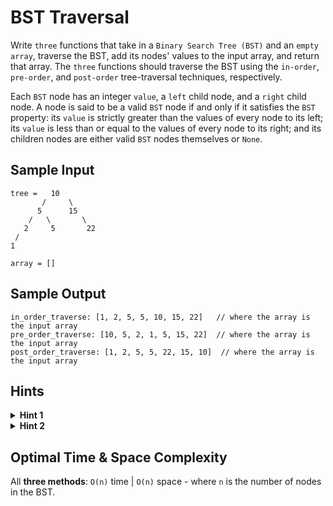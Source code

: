 # BST Traversal

Write `three` functions that take in a `Binary Search Tree (BST)` and an `empty array`, traverse the BST, add its nodes' values to the input array, and return that array. The `three` functions should traverse the BST using the `in-order`, `pre-order`, and `post-order` tree-traversal techniques, respectively.

Each `BST` node has an integer `value`, a `left` child node, and a `right` child node. A node is said to be a valid `BST` node if and only if it satisfies the `BST` property: its `value` is strictly greater than the values of every node to its left; its `value` is less than or equal to the values of every node to its right; and its children nodes are either valid `BST` nodes themselves or `None`.

## Sample Input

```plaintext
tree =   10
       /     \
      5      15
    /   \       \
   2     5       22
 /
1

array = []
```

## Sample Output

```plaintext
in_order_traverse: [1, 2, 5, 5, 10, 15, 22]   // where the array is the input array
pre_order_traverse: [10, 5, 2, 1, 5, 15, 22]  // where the array is the input array
post_order_traverse: [1, 2, 5, 5, 22, 15, 10]  // where the array is the input array
```

## Hints

<details>
<summary><b>Hint 1</b></summary>

Realize that `in-order` traversal simply means traversing left nodes before traversing current nodes before traversing right nodes. Try implementing this algorithm `recursively` by calling the `in_order_traverse` method on a left node, then appending the current node's value to the input array, and then calling the `in_order_traverse` method on a right node.

</details>

<details>
<summary><b>Hint 2</b></summary>

Apply the same logic described in `Hint #1` for the two other traversal methods, but change the order in which you do things.

</details>

## Optimal Time & Space Complexity

All **three methods**: `O(n)` time | `O(n)` space - where `n` is the number of nodes in the BST.
